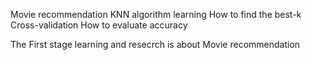 Movie recommendation
  KNN algorithm learning
  How to find the best-k
  Cross-validation
  How to evaluate accuracy
  









The First stage learning and resecrch is about Movie recommendation
